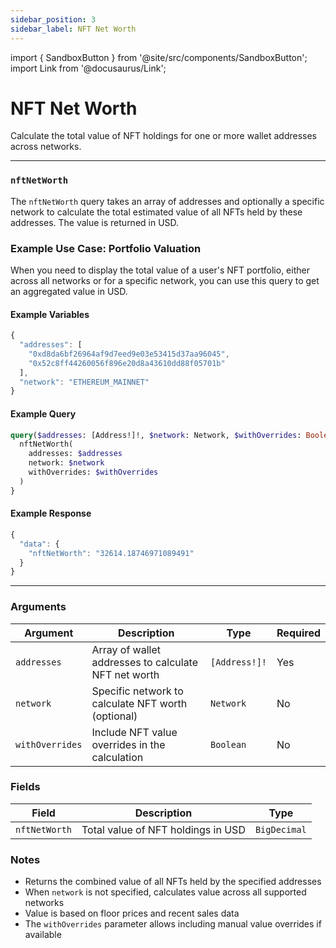 ```yaml
---
sidebar_position: 3
sidebar_label: NFT Net Worth
---
```


import { SandboxButton } from '@site/src/components/SandboxButton';
import Link from '@docusaurus/Link';

# NFT Net Worth

Calculate the total value of NFT holdings for one or more wallet addresses across networks.

---

### `nftNetWorth`

The `nftNetWorth` query takes an array of addresses and optionally a specific network to calculate the total estimated value of all NFTs held by these addresses. The value is returned in USD.

### Example Use Case: Portfolio Valuation

When you need to display the total value of a user's NFT portfolio, either across all networks or for a specific network, you can use this query to get an aggregated value in USD.

#### Example Variables

```js
{
  "addresses": [
    "0xd8da6bf26964af9d7eed9e03e53415d37aa96045",
    "0x52c8ff44260056f896e20d8a43610dd88f05701b"
  ],
  "network": "ETHEREUM_MAINNET"
}
```

#### Example Query

```graphql
query($addresses: [Address!]!, $network: Network, $withOverrides: Boolean) {
  nftNetWorth(
    addresses: $addresses
    network: $network
    withOverrides: $withOverrides
  )
}
```

#### Example Response

```js
{
  "data": {
    "nftNetWorth": "32614.18746971089491"
  }
}
```

<SandboxButton/>

---

### Arguments

| Argument | Description | Type | Required |
| -------- | ----------- | ---- | -------- |
| `addresses` | Array of wallet addresses to calculate NFT net worth | `[Address!]!` | Yes |
| `network` | Specific network to calculate NFT worth (optional) | `Network` | No |
| `withOverrides` | Include NFT value overrides in the calculation | `Boolean` | No |

### Fields

| Field | Description | Type |
| ----- | ----------- | ---- |
| `nftNetWorth` | Total value of NFT holdings in USD | `BigDecimal` |

### Notes
- Returns the combined value of all NFTs held by the specified addresses
- When `network` is not specified, calculates value across all supported networks
- Value is based on floor prices and recent sales data
- The `withOverrides` parameter allows including manual value overrides if available